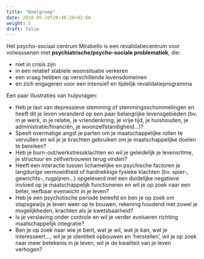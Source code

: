 ```yaml
---
title: "Doelgroep"
date: 2018-05-10T20:48:28+02:00
weight: 5
draft: false
---
```



Het psycho-sociaal centrum Mirabello is een revalidatiecentrum voor volwassenen met **psychiatrische/psycho-sociale problematiek**, die:

 * niet in crisis zijn
 * in een relatief stabiele woonsituatie verkeren
 * een vraag hebben op verschillende levensdomeinen
 * en zich engageren voor een intensief en tijdelijk revalidatieprogramma

Een paar illustraties van hulpvragen:

 * Heb je last van depressieve stemming of stemmingsschommelingen en heeft dit je leven veranderd op een paar  belangrijke levensgebieden (bv. in je werk, in je relatie, je vriendenkring, je vrije tijd, je huishouden, je administratie/financiën, je woonzelfstandigheid…)?
 * Speelt overmatige angst je parten om je maatschappelijke rollen te vervullen en wil je je krachten gebruiken om je maatschappelijke doelen te bereiken?
 * Heb je burn-out/werkstressklachten en wil je geleidelijk je levensritme, je structuur en zelfvertrouwen terug vinden?
 * Heeft een interactie tussen lichamelijke en psychische factoren je langdurige vermoeidheid of hardnekkige fysieke klachten (bv. spier-, gewrichts-, rugpijnen…) opgeleverd met een duidelijke negatieve invloed op je maatschappelijk functioneren en wil je op zoek naar een beter, leefbaar evenwicht in je leven?
 * Heb je een psychotische periode beleefd en ben je op zoek om stapsgewijs je leven weer op te bouwen, rekening houdend met zowel je mogelijkheden, krachten als je kwetsbaarheid?
 * Is je verslaving onder controle en wil je verder evolueren richting maatschappelijk integratie?
 * Ben je op zoek naar wie je bent, wat je wil, wat je kan, wat je interesseert…, wil je je identiteit opbouwen en ’herstellen’, wil je op zoek naar meer betekenis in je leven, wil je de kwaliteit van je leven verhogen?